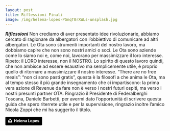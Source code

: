 ```yaml
---
layout: post
title: Riflessioni Finali
image: /img/helena-lopes-PGnqT0rXWLs-unsplash.jpg
---
```


***Riflessioni*** Non crediamo di aver presentato idee rivoluzionarie, abbiamo cercato di ragionare da albergatori con
l’obbiettivo di comunicare ad altri albergatori. Le Ota sono strumenti importanti del nostro lavoro, ma
dobbiamo capire che non sono nostri amici o soci. Le Ota sono aziende come lo siamo noi e, come noi,
lavorano per massimizzare il loro interesse. Ripeto: il LORO interesse, non il NOSTRO. Lo spirito di questo
lavoro quindi, che non ambisce ad essere esaustivo ma semplicemente utile, è proprio quello di ritornare
a massimizzare il nostro interesse. “There are no free meals”: “non ci sono pasti gratis”, questa è la
filosofi a che anima le Ota, ma al tempo stesso il più grande insegnamento che ci impartiscono: la prima
vera azione di Revenue da fare non è verso i nostri futuri ospiti, ma verso i nostri presunti partner OTA.
Ringrazio il Presidente di Federalberghi Toscana, Daniele Barbetti, per avermi dato l’opportunità di
scrivere questa guida che spero riterrete utile e per la supervisione, ringrazio inoltre l’amico Nicola Zoppi
che mi ha suggerito il titolo.



<a style="background-color:black;color:white;text-decoration:none;padding:4px 6px;font-family:-apple-system, BlinkMacSystemFont, &quot;San Francisco&quot;, &quot;Helvetica Neue&quot;, Helvetica, Ubuntu, Roboto, Noto, &quot;Segoe UI&quot;, Arial, sans-serif;font-size:12px;font-weight:bold;line-height:1.2;display:inline-block;border-radius:3px" href="https://unsplash.com/@wildlittlethingsphoto?utm_medium=referral&amp;utm_campaign=photographer-credit&amp;utm_content=creditBadge" target="_blank" rel="noopener noreferrer" title="Download free do whatever you want high-resolution photos from Helena Lopes"><span style="display:inline-block;padding:2px 3px"><svg xmlns="http://www.w3.org/2000/svg" style="height:12px;width:auto;position:relative;vertical-align:middle;top:-2px;fill:white" viewBox="0 0 32 32"><title>unsplash-logo</title><path d="M10 9V0h12v9H10zm12 5h10v18H0V14h10v9h12v-9z"></path></svg></span><span style="display:inline-block;padding:2px 3px">Helena Lopes</span></a>